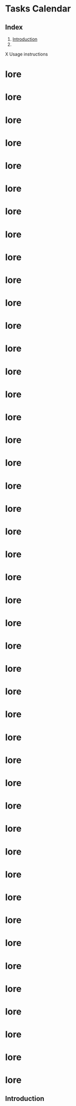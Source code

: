 # Tasks Calendar



## Index
1. [Introduction](##Introduction)
2.

X Usage instructions
 
# lore
# lore
# lore
# lore
# lore
# lore
# lore
# lore
# lore
# lore
# lore
# lore
# lore
# lore
# lore
# lore
# lore
# lore
# lore
# lore
# lore
# lore
# lore
# lore
# lore
# lore
# lore
# lore
# lore
# lore
# lore
# lore
# lore
# lore
# lore
# lore
# lore
# lore
# lore
# lore
# lore
# lore
# lore
# lore
# lore
 
## Introduction
